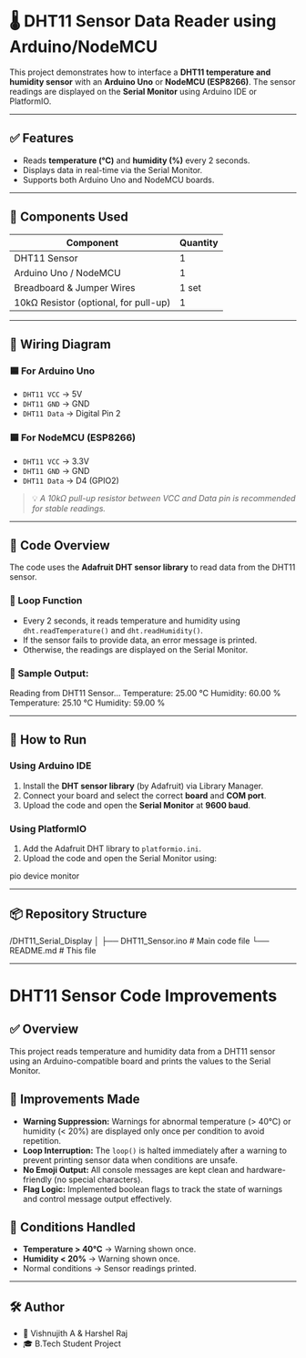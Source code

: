 # 🌡️ DHT11 Sensor Data Reader using Arduino/NodeMCU

This project demonstrates how to interface a **DHT11 temperature and humidity sensor** with an **Arduino Uno** or **NodeMCU (ESP8266)**. The sensor readings are displayed on the **Serial Monitor** using Arduino IDE or PlatformIO.

---

## ✅ Features

- Reads **temperature (°C)** and **humidity (%)** every 2 seconds.
- Displays data in real-time via the Serial Monitor.
- Supports both Arduino Uno and NodeMCU boards.

---

## 🔧 Components Used

| Component         | Quantity |
|------------------|----------|
| DHT11 Sensor      | 1        |
| Arduino Uno / NodeMCU | 1    |
| Breadboard & Jumper Wires | 1 set   |
| 10kΩ Resistor (optional, for pull-up) | 1 |

---

## 🔌 Wiring Diagram

### 🟦 For Arduino Uno
- `DHT11 VCC` → 5V  
- `DHT11 GND` → GND  
- `DHT11 Data` → Digital Pin 2

### 🟦 For NodeMCU (ESP8266)
- `DHT11 VCC` → 3.3V  
- `DHT11 GND` → GND  
- `DHT11 Data` → D4 (GPIO2)

> 💡 *A 10kΩ pull-up resistor between VCC and Data pin is recommended for stable readings.*

---

## 📜 Code Overview

The code uses the **Adafruit DHT sensor library** to read data from the DHT11 sensor.

### 🔁 Loop Function
- Every 2 seconds, it reads temperature and humidity using `dht.readTemperature()` and `dht.readHumidity()`.
- If the sensor fails to provide data, an error message is printed.
- Otherwise, the readings are displayed on the Serial Monitor.

### 🧪 Sample Output:

Reading from DHT11 Sensor...
Temperature: 25.00 °C Humidity: 60.00 %
Temperature: 25.10 °C Humidity: 59.00 %


---

## 🚀 How to Run

### Using Arduino IDE
1. Install the **DHT sensor library** (by Adafruit) via Library Manager.
2. Connect your board and select the correct **board** and **COM port**.
3. Upload the code and open the **Serial Monitor** at **9600 baud**.

### Using PlatformIO
1. Add the Adafruit DHT library to `platformio.ini`.
2. Upload the code and open the Serial Monitor using:

pio device monitor


---


## 📦 Repository Structure

/DHT11_Serial_Display
│
├── DHT11_Sensor.ino # Main code file
└── README.md # This file

---

# DHT11 Sensor Code Improvements

## ✅ Overview
This project reads temperature and humidity data from a DHT11 sensor using an Arduino-compatible board and prints the values to the Serial Monitor.

## 🔧 Improvements Made
- **Warning Suppression:** Warnings for abnormal temperature (> 40°C) or humidity (< 20%) are displayed only once per condition to avoid repetition.
- **Loop Interruption:** The `loop()` is halted immediately after a warning to prevent printing sensor data when conditions are unsafe.
- **No Emoji Output:** All console messages are kept clean and hardware-friendly (no special characters).
- **Flag Logic:** Implemented boolean flags to track the state of warnings and control message output effectively.

## 📌 Conditions Handled
- **Temperature > 40°C** → Warning shown once.
- **Humidity < 20%** → Warning shown once.
- Normal conditions → Sensor readings printed.

---


## 🛠️ Author

- 👤 Vishnujith A & Harshel Raj
- 🎓 B.Tech Student Project